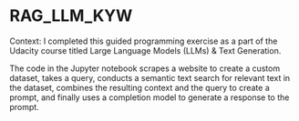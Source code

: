 # RAG_LLM_KYW

Context: I completed this guided programming exercise as a part of the Udacity course titled Large Language Models (LLMs) & Text Generation.

The code in the Jupyter notebook scrapes a website to create a custom dataset, takes a query, conducts a semantic text search for relevant text in the dataset, combines the resulting context and the query to create a prompt, and finally uses a completion model to generate a response to the prompt.
